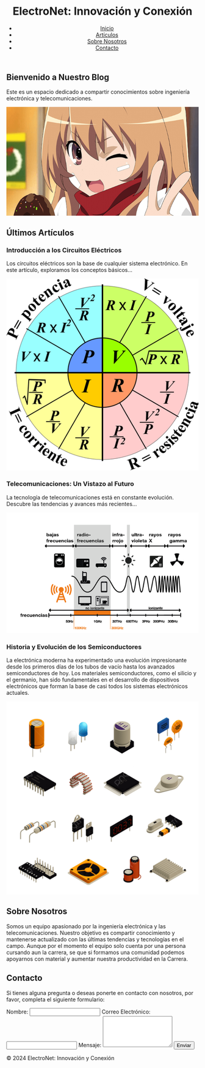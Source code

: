 <!DOCTYPE html>
<html lang="es">
<head>
    <meta charset="UTF-8">
    <meta name="viewport" content="width=device-width, initial-scale=1.0">
    <title>ElectroNet: Innovación y Conexión</title>
    <link rel="stylesheet" href="styles.css">
    <link href="https://fonts.googleapis.com/css2?family=Roboto:wght@400;700&display=swap" rel="stylesheet">
    <script async src="https://pagead2.googlesyndication.com/pagead/js/adsbygoogle.js"></script>
    <script>
        (adsbygoogle = window.adsbygoogle || []).push({
            google_ad_client: "ca-pub-xxxxxxxxxx",
            enable_page_level_ads: true
        });
    </script>
</head>
<body>
    <header>
        <h1>ElectroNet: Innovación y Conexión</h1>
        <nav>
            <ul>
                <li><a href="#inicio">Inicio</a></li>
                <li><a href="#articulos">Artículos</a></li>
                <li><a href="#sobre-nosotros">Sobre Nosotros</a></li>
                <li><a href="#contacto">Contacto</a></li>
            </ul>
        </nav>
    </header>
    <main>
        <section id="inicio">   
            <h2>Bienvenido a Nuestro Blog</h2>
            <p>Este es un espacio dedicado a compartir conocimientos sobre ingeniería electrónica y telecomunicaciones.</p>
            <img src="images/welcome.png" alt="Bienvenido al Blog">
        </section>
        <section id="articulos">
            <h2>Últimos Artículos</h2>
            <article>
                <h3>Introducción a los Circuitos Eléctricos</h3>
                <p>Los circuitos eléctricos son la base de cualquier sistema electrónico. En este artículo, exploramos los conceptos básicos...</p>
                <img src="images/circuitos.png" alt="Circuitos Eléctricos">
            </article>
            <article>
                <h3>Telecomunicaciones: Un Vistazo al Futuro</h3>
                <p>La tecnología de telecomunicaciones está en constante evolución. Descubre las tendencias y avances más recientes...</p>
                <img src="images/telecomunicaciones.png" alt="Telecomunicaciones">
            </article>
             <article>
                <h3>Historia y Evolución de los Semiconductores</h3>
                <p>La electrónica moderna ha experimentado una evolución impresionante desde los primeros días de los tubos de vacío hasta los avanzados semiconductores de hoy. Los materiales semiconductores, como el silicio y el germanio, han sido fundamentales en el desarrollo de dispositivos electrónicos que forman la base de casi todos los sistemas electrónicos actuales.</p>
                <img src="images/semiconductores.png" alt="Semiconductores">
            </article>
            <!-- Anuncio de AdSense -->
            <ins class="adsbygoogle"
                 style="display:block"
                 data-ad-client="ca-pub-xxxxxxxxxx"
                 data-ad-slot="1234567890"
                 data-ad-format="auto"></ins>
            <script>
                (adsbygoogle = window.adsbygoogle || []).push({});
            </script>
        </section>
        <section id="sobre-nosotros">
            <h2>Sobre Nosotros</h2>
            <p>Somos un equipo apasionado por la ingeniería electrónica y las telecomunicaciones. Nuestro objetivo es compartir conocimiento y mantenerse actualizado con las últimas tendencias y tecnologías en el campo. Aunque por el momento el equipo solo cuenta por una persona cursando aun la carrera, se que si formamos una comunidad podemos apoyarnos con material y aumentar nuestra productividad en la Carrera.</p>
        </section>
        <section id="contacto">
            <h2>Contacto</h2>
            <p>Si tienes alguna pregunta o deseas ponerte en contacto con nosotros, por favor, completa el siguiente formulario:</p>
            <form action="https://formspree.io/f/your-form-id" method="POST">
                <label for="name">Nombre:</label>
                <input type="text" id="name" name="name" required>
                <label for="email">Correo Electrónico:</label>
                <input type="email" id="email" name="email" required>
                <label for="message">Mensaje:</label>
                <textarea id="message" name="message" rows="5" required></textarea>
                <button type="submit">Enviar</button>
            </form>
        </section>
    </main>
    <footer>
        <p>&copy; 2024 ElectroNet: Innovación y Conexión</p>
        <div class="social-links">
            <a href="https://www.instagram.com/lufabricioagurto/?hl=es" target="_blank"><i class="fab fa-instagram"></i></a>
            <a href="https://www.facebook.com/lufabricio.agurtocabezudo" target="_blank"><i class="fab fa-facebook"></i></a>
        </div>
    </footer>
</body>
</html>
